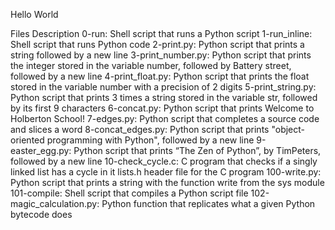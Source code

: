 Hello World

Files Description 0-run: Shell script that runs a Python script 1-run_inline: Shell script that runs Python code 2-print.py: Python script that prints a string followed by a new line 3-print_number.py: Python script that prints the integer stored in the variable number, followed by Battery street, followed by a new line 4-print_float.py: Python script that prints the float stored in the variable number with a precision of 2 digits 5-print_string.py: Python script that prints 3 times a string stored in the variable str, followed by its first 9 characters 6-concat.py: Python script that prints Welcome to Holberton School! 7-edges.py: Python script that completes a source code and slices a word 8-concat_edges.py: Python script that prints "object-oriented programming with Python", followed by a new line 9-easter_egg.py: Python script that prints “The Zen of Python”, by TimPeters, followed by a new line 10-check_cycle.c: C program that checks if a singly linked list has a cycle in it lists.h header file for the C program 100-write.py: Python script that prints a string with the function write from the sys module 101-compile: Shell script that compiles a Python script file 102-magic_calculation.py: Python function that replicates what a given Python bytecode does
